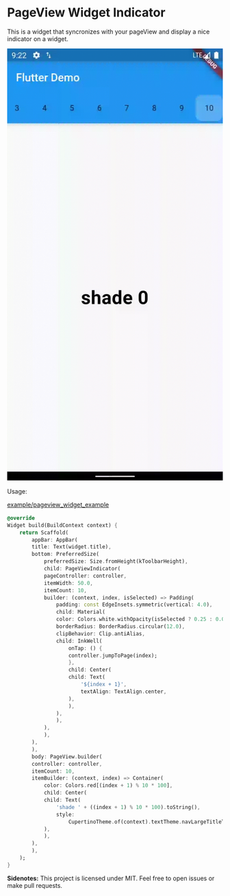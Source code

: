 # PageView Widget Indicator

This is a widget that syncronizes with your pageView and display a nice indicator on a widget.

![page view indicator example](https://github.com/andersonfds/pageview_widget_indicator/blob/main/assets/pageview_widget_example.gif?raw=true)

Usage:

[example/pageview_widget_example](https://github.com/andersonfds/pageview_widget_indicator/blob/db5a51c3cb5d4e7f8ca7f5a6d4b8a111d8ff9393/example/pageview_widget_example/pageview_widget_example.dart#L62-L94)

```dart
@override
Widget build(BuildContext context) {
    return Scaffold(
        appBar: AppBar(
        title: Text(widget.title),
        bottom: PreferredSize(
            preferredSize: Size.fromHeight(kToolbarHeight),
            child: PageViewIndicator(
            pageController: controller,
            itemWidth: 50.0,
            itemCount: 10,
            builder: (context, index, isSelected) => Padding(
                padding: const EdgeInsets.symmetric(vertical: 4.0),
                child: Material(
                color: Colors.white.withOpacity(isSelected ? 0.25 : 0.0),
                borderRadius: BorderRadius.circular(12.0),
                clipBehavior: Clip.antiAlias,
                child: InkWell(
                    onTap: () {
                    controller.jumpToPage(index);
                    },
                    child: Center(
                    child: Text(
                        '${index + 1}',
                        textAlign: TextAlign.center,
                    ),
                    ),
                ),
                ),
            ),
            ),
        ),
        ),
        body: PageView.builder(
        controller: controller,
        itemCount: 10,
        itemBuilder: (context, index) => Container(
            color: Colors.red[(index + 1) % 10 * 100],
            child: Center(
            child: Text(
                'shade ' + ((index + 1) % 10 * 100).toString(),
                style:
                    CupertinoTheme.of(context).textTheme.navLargeTitleTextStyle,
            ),
            ),
        ),
        ),
    );
}
```

**Sidenotes:**
This project is licensed under MIT.
Feel free to open issues or make pull requests.
